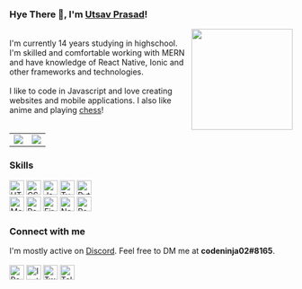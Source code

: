 <h3>Hye There 👋, I'm <a href="https://codeninja02.netlify.app/" target="_blank">Utsav Prasad</a>!</h2>
<img height="180px" src="https://res.cloudinary.com/dpj9ddsjf/image/upload/v1616211954/waving_girl_iivmaj.webp" align="right"/>
<br>
I'm currently 14 years studying in highschool.<br>
I'm skilled and comfortable working with MERN and have knowledge of React Native, Ionic and other frameworks and technologies.
<br><br>
I like to code in Javascript and love creating websites and mobile applications. I also like anime and playing <a href="https://lichess.org/@/codeninja02" target="_blank">chess</a>!
<br><br>
<table>
  <tr>
    <td align="center" style="padding=0;width=50%;">
      <img align="center" style="padding=0;" src="https://github-readme-stats.vercel.app/api/?username=codeninja02&show_icons=true&title_color=24A7FF&text_color=cccccc&bg_color=00000000&hide_border=true&icon_color=4F8CC9&hide_title=true&count_private=true" />
    </td>
    <td align="center" style="padding=0;width=50%;">
      <img align="center" style="padding=0" src="https://github-readme-stats.vercel.app/api/top-langs/?username=codeninja02&layout=compact&show_icons=true&title_color=24A7FF&text_color=cccccc&bg_color=00000000&hide_border=true&icon_color=00000000&count_private=true" />
    </td>
  </tr>
</table>
<h3>Skills</h3>
<div align="left">
<img alt="HTML5" height="26px" src="https://res.cloudinary.com/dpj9ddsjf/image/upload/v1616212420/html_mfugxd.svg"/>
<img alt="CSS3" height="26px" src="https://res.cloudinary.com/dpj9ddsjf/image/upload/v1616212420/css_bl7j3p.svg"/>
<img alt="JavaScript" height="26px" src="https://res.cloudinary.com/dpj9ddsjf/image/upload/v1616212420/js_u9ykow.svg"/>
<img alt="TypeScript" height="26px" src="https://res.cloudinary.com/dpj9ddsjf/image/upload/v1616212422/ts_rpz1m2.svg"/>
<img alt="Python" height="26px" src="https://res.cloudinary.com/dpj9ddsjf/image/upload/v1616212420/python_tuoc7s.svg"/>
</div>
<div align="left">
<img alt="MongoDB" height="26px" src="https://res.cloudinary.com/dpj9ddsjf/image/upload/v1616212420/mongodb_sbhr2y.svg"/>
<img alt="React" height="26px" src="https://res.cloudinary.com/dpj9ddsjf/image/upload/v1616212422/react_lyvavg.svg"/>
<img alt="Firebase" height="26px" src="https://res.cloudinary.com/dpj9ddsjf/image/upload/v1616212420/firebase_nj3ojv.svg"/>
<img alt="NodeJS" height="26px" src="https://res.cloudinary.com/dpj9ddsjf/image/upload/v1616212422/nodejs_n5hmji.svg"/>
<img alt="React Native" height="26px" src="https://res.cloudinary.com/dpj9ddsjf/image/upload/v1616212422/reactnative_c6druv.svg"/>
</div>
<h3>Connect with me</h3>
<span align="left">I'm mostly active on <a href="https://discord.com/users/767639388829515826/">Discord</a>. Feel free to DM me at <b>codeninja02#8165</b>.</span><br><br>
<div>
<a href="https://codeninja02.netlify.app/"><img alt="Portfolio" height="26px" src="https://res.cloudinary.com/dpj9ddsjf/image/upload/v1620120837/globe-outline_emayxd.svg"/></a>
<a href="https://www.instagram.com/codeninja02"><img alt="Instagram" height="26px" src="https://res.cloudinary.com/dpj9ddsjf/image/upload/v1620120837/logo-instagram_wvfn6r.svg"/></a>
<a href="https://twitter.com/codeninja02"><img alt="Twitter" height="26px" src="https://res.cloudinary.com/dpj9ddsjf/image/upload/v1620120837/logo-twitter_vpb7c8.svg"/></a>
<a href="https://t.me/codeninja02"><img alt="Telegram" height="26px" src="https://res.cloudinary.com/dpj9ddsjf/image/upload/v1620120837/paper-plane-outline_ogcrml.svg"/></a>
</div>
